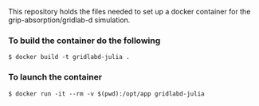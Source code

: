 This repository holds the files needed to set up a docker container for the grip-absorption/gridlab-d simulation.

### To build the container do the following
```
$ docker build -t gridlabd-julia .
```

### To launch the container
```
$ docker run -it --rm -v $(pwd):/opt/app gridlabd-julia
```
